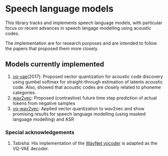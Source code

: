 # Speech language models

This library tracks and implements speech language models, with particular focus on recent advances in speech langage modelling using acoustic codes.

The implementation are for research purposes and are intended to follow the papers that proposed them more closely.

## Models currently implemented

1. [vq-vae](https://arxiv.org/abs/1711.00937)(2017): Proposed vector quantization for acoustic code discovery using gumbel softmax for straight-through estimation of latents acoustic code. Also, showed that acoustic codes are closely related to phoneme categories.
1. [wav2vec](https://arxiv.org/abs/1904.05862): Proposed (contrastive) future time step prediction of actual tokens from negative samples
1. [vq-wav2vec](https://arxiv.org/abs/1910.05453): Applied vector quantization to wav2vec and show promising results for speech language modelling (using masked language modelling) and ASR

### Special acknowledgements

1. Tabisha: His implementation of the [WavNet vocoder](https://github.com/tabisheva/wavenet-vocoder) is adapted as the VQ-VAE decoder.
